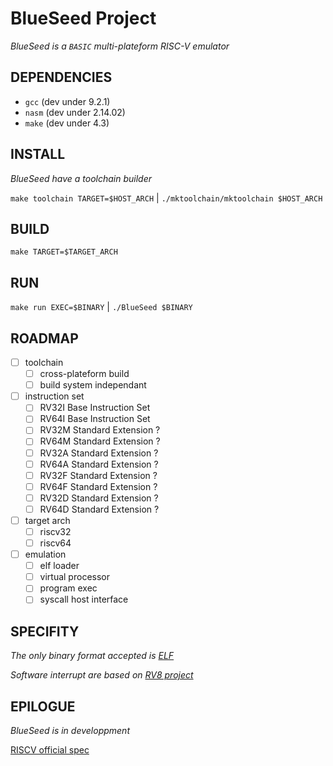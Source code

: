 # BlueSeed Project

*_BlueSeed is a `BASIC` multi-plateform RISC-V emulator_*

## DEPENDENCIES

- `gcc` (dev under 9.2.1)
- `nasm` (dev under 2.14.02)
- `make` (dev under 4.3)

## INSTALL

_BlueSeed have a toolchain builder_

`make toolchain TARGET=$HOST_ARCH` | `./mktoolchain/mktoolchain $HOST_ARCH`

## BUILD

`make TARGET=$TARGET_ARCH`


## RUN

`make run EXEC=$BINARY` | `./BlueSeed $BINARY`


## ROADMAP

- [ ] toolchain
  - [ ] cross-plateform build
  - [ ] build system independant
- [ ] instruction set
  - [ ] RV32I Base Instruction Set
  - [ ] RV64I Base Instruction Set
  - [ ] RV32M Standard Extension ?
  - [ ] RV64M Standard Extension ?
  - [ ] RV32A Standard Extension ?
  - [ ] RV64A Standard Extension ?
  - [ ] RV32F Standard Extension ?
  - [ ] RV64F Standard Extension ?
  - [ ] RV32D Standard Extension ?
  - [ ] RV64D Standard Extension ?
- [ ] target arch
  - [ ] riscv32
  - [ ] riscv64
- [ ] emulation
  - [ ] elf loader
  - [ ] virtual processor
  - [ ] program exec
  - [ ] syscall host interface

## SPECIFITY

_The only binary format accepted is [ELF](https://refspecs.linuxbase.org/LSB_3.0.0/LSB-PDA/LSB-PDA/generic-elf.html)_

_Software interrupt are based on [RV8 project](https://rv8.io/syscalls.html)_


## EPILOGUE

_BlueSeed is in developpment_

[RISCV official spec](https://content.riscv.org/wp-content/uploads/2017/05/riscv-spec-v2.2.pdf)